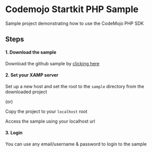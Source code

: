 # Codemojo Startkit PHP Sample
Sample project demonstrating how to use the CodeMojo PHP SDK

## Steps
#### 1. Download the sample
Download the github sample by [clicking here](https://github.com/codemojo-dr/startkit-php-sample/archive/master.zip)

#### 2. Set your XAMP server
Set up a new host and set the root to the `sample` directory from the downloaded project

(or)

Copy the project to your `localhost` root

Access the sample using your localhost url

#### 3. Login
You can use any email/username & password to login to the sample
